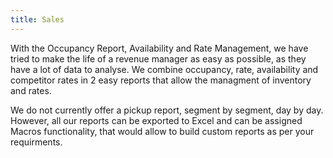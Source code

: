 ```yaml
---
title: Sales
---
```


With the Occupancy Report, Availability and Rate Management, we have tried to make the life of a revenue manager as easy as possible, as they have a lot of data to analyse. We combine occupancy, rate, availability and competitor rates in 2 easy reports that allow the managment of inventory and rates. 

We do not currently offer a pickup report, segment by segment, day by day. However, all our reports can be exported to Excel and can be assigned Macros functionality, that would allow to build custom reports as per your requirments.

